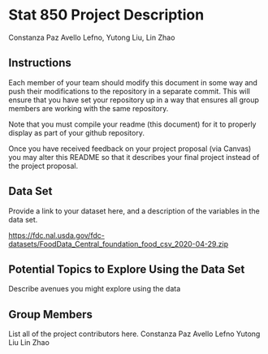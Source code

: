 Stat 850 Project Description
================
Constanza Paz Avello Lefno, Yutong Liu, Lin Zhao

## Instructions

Each member of your team should modify this document in some way and
push their modifications to the repository in a separate commit. This
will ensure that you have set your repository up in a way that ensures
all group members are working with the same repository.

Note that you must compile your readme (this document) for it to
properly display as part of your github repository.

Once you have received feedback on your project proposal (via Canvas)
you may alter this README so that it describes your final project
instead of the project proposal.

## Data Set

Provide a link to your dataset here, and a description of the variables
in the data set.

https://fdc.nal.usda.gov/fdc-datasets/FoodData_Central_foundation_food_csv_2020-04-29.zip

## Potential Topics to Explore Using the Data Set

Describe avenues you might explore using the data

## Group Members

List all of the project contributors here.
Constanza Paz Avello Lefno
Yutong Liu
Lin Zhao
